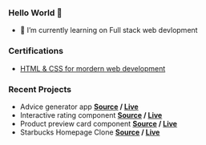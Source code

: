 ### Hello World 👋

- 🔭 I’m currently learning on Full stack web devlopment

### Certifications

- [HTML & CSS for mordern web development](https://courses.learncodeonline.in/learn/certificate/299832-98072)

### Recent Projects

- Advice generator app **[Source](https://github.com/Adityakadali/Advice-generator-app) / [Live](https://adityakadali.github.io/Advice-generator-app/)**
- Interactive rating component **[Source](https://github.com/Adityakadali/Interactive-rating-component) / [Live](https://adityakadali.github.io/Interactive-rating-component/)**
- Product preview card component **[Source](https://github.com/Adityakadali/Product-preview-card-component) / [Live](https://adityakadali.github.io/Product-preview-card-component/)**
- Starbucks Homepage Clone **[Source](https://github.com/Adityakadali/starbucks-clone) / [Live](https://adityakadali.github.io/starbucks-clone/)**
